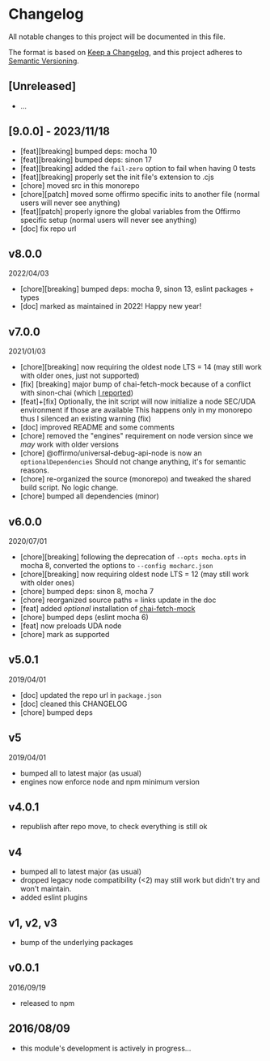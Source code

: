 # Changelog

All notable changes to this project will be documented in this file.

The format is based on [Keep a Changelog](https://keepachangelog.com/en/1.0.0/),
and this project adheres to [Semantic Versioning](https://semver.org/spec/v2.0.0.html).

## [Unreleased]
* ...

## [9.0.0] - 2023/11/18
* [feat][breaking] bumped deps: mocha 10
* [feat][breaking] bumped deps: sinon 17
* [feat][breaking] added the `fail-zero` option to fail when having 0 tests
* [feat][breaking] properly set the init file's extension to .cjs
* [chore] moved src in this monorepo
* [chore][patch] moved some offirmo specific inits to another file (normal users will never see anything)
* [feat][patch] properly ignore the global variables from the Offirmo specific setup (normal users will never see anything)
* [doc] fix repo url

## v8.0.0
2022/04/03
* [chore][breaking] bumped deps: mocha 9, sinon 13, eslint packages + types
* [doc] marked as maintained in 2022! Happy new year!

## v7.0.0
2021/01/03
* [chore][breaking] now requiring the oldest node LTS = 14 (may still work with older ones, just not supported)
* [fix] [breaking] major bump of chai-fetch-mock because of a conflict with sinon-chai (which [I reported](https://github.com/gakimball/chai-fetch-mock/issues/3))
* [feat]+[fix] Optionally, the init script will now initialize a node SEC/UDA environment if those are available
   This happens only in my monorepo thus I silenced an existing warning (fix)
* [doc] improved README and some comments
* [chore] removed the "engines" requirement on node version since we *may* work with older versions
* [chore] @offirmo/universal-debug-api-node is now an `optionalDependencies` Should not change anything, it's for semantic reasons.
* [chore] re-organized the source (monorepo) and tweaked the shared build script. No logic change.
* [chore] bumped all dependencies (minor)

## v6.0.0
2020/07/01
* [chore][breaking] following the deprecation of `--opts mocha.opts` in mocha 8, converted the options to `--config mocharc.json`
* [chore][breaking] now requiring oldest node LTS = 12 (may still work with older ones)
* [chore] bumped deps: sinon 8, mocha 7
* [chore] reorganized source paths = links update in the doc
* [feat] added *optional* installation of [chai-fetch-mock](https://github.com/gakimball/chai-fetch-mock)
* [chore] bumped deps (eslint mocha 6)
* [feat] now preloads UDA node
* [chore] mark as supported

## v5.0.1
2019/04/01
* [doc] updated the repo url in `package.json`
* [doc] cleaned this CHANGELOG
* [chore] bumped deps

## v5
2019/04/01
* bumped all to latest major (as usual)
* engines now enforce node and npm minimum version

## v4.0.1
* republish after repo move, to check everything is still ok

## v4
* bumped all to latest major (as usual)
* dropped legacy node compatibility (<2) may still work but didn't try and won't maintain.
* added eslint plugins

## v1, v2, v3
* bump of the underlying packages

## v0.0.1
2016/09/19
- released to npm

## 2016/08/09
- this module's development is actively in progress…
